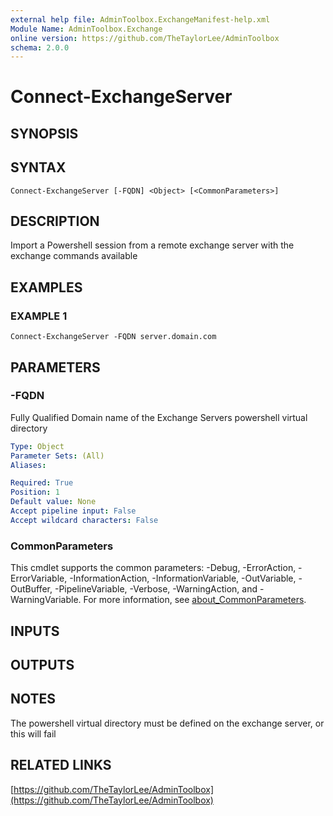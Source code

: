 ```yaml
---
external help file: AdminToolbox.ExchangeManifest-help.xml
Module Name: AdminToolbox.Exchange
online version: https://github.com/TheTaylorLee/AdminToolbox
schema: 2.0.0
---
```


# Connect-ExchangeServer

## SYNOPSIS

## SYNTAX

```
Connect-ExchangeServer [-FQDN] <Object> [<CommonParameters>]
```

## DESCRIPTION
Import a Powershell session from a remote exchange server with the exchange commands available

## EXAMPLES

### EXAMPLE 1
```
Connect-ExchangeServer -FQDN server.domain.com
```

## PARAMETERS

### -FQDN
Fully Qualified Domain name of the Exchange Servers powershell virtual directory

```yaml
Type: Object
Parameter Sets: (All)
Aliases:

Required: True
Position: 1
Default value: None
Accept pipeline input: False
Accept wildcard characters: False
```

### CommonParameters
This cmdlet supports the common parameters: -Debug, -ErrorAction, -ErrorVariable, -InformationAction, -InformationVariable, -OutVariable, -OutBuffer, -PipelineVariable, -Verbose, -WarningAction, and -WarningVariable. For more information, see [about_CommonParameters](http://go.microsoft.com/fwlink/?LinkID=113216).

## INPUTS

## OUTPUTS

## NOTES
The powershell virtual directory must be defined on the exchange server, or this will fail

## RELATED LINKS

[https://github.com/TheTaylorLee/AdminToolbox](https://github.com/TheTaylorLee/AdminToolbox)

